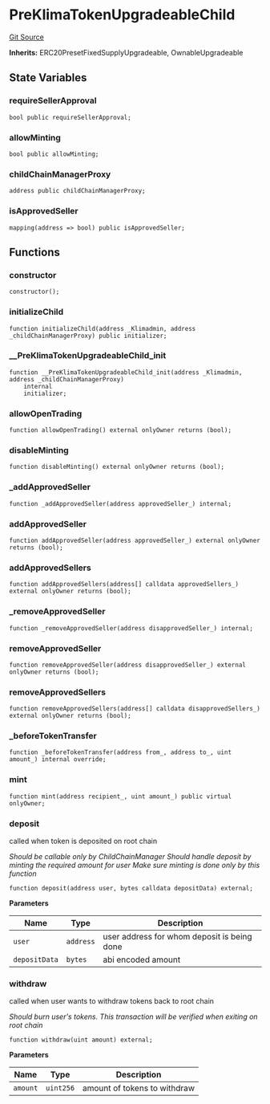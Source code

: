 # PreKlimaTokenUpgradeableChild
[Git Source](https://github.com/KlimaDAO/klimadao-solidity/blob/b98fc1e8b7dcf2a7b80bbaba384c8c84431739fc/src/protocol/tokens/upgradeable/PreKlimaTokenUpgradeableChild.sol)

**Inherits:**
ERC20PresetFixedSupplyUpgradeable, OwnableUpgradeable


## State Variables
### requireSellerApproval

```solidity
bool public requireSellerApproval;
```


### allowMinting

```solidity
bool public allowMinting;
```


### childChainManagerProxy

```solidity
address public childChainManagerProxy;
```


### isApprovedSeller

```solidity
mapping(address => bool) public isApprovedSeller;
```


## Functions
### constructor


```solidity
constructor();
```

### initializeChild


```solidity
function initializeChild(address _Klimadmin, address _childChainManagerProxy) public initializer;
```

### __PreKlimaTokenUpgradeableChild_init


```solidity
function __PreKlimaTokenUpgradeableChild_init(address _Klimadmin, address _childChainManagerProxy)
    internal
    initializer;
```

### allowOpenTrading


```solidity
function allowOpenTrading() external onlyOwner returns (bool);
```

### disableMinting


```solidity
function disableMinting() external onlyOwner returns (bool);
```

### _addApprovedSeller


```solidity
function _addApprovedSeller(address approvedSeller_) internal;
```

### addApprovedSeller


```solidity
function addApprovedSeller(address approvedSeller_) external onlyOwner returns (bool);
```

### addApprovedSellers


```solidity
function addApprovedSellers(address[] calldata approvedSellers_) external onlyOwner returns (bool);
```

### _removeApprovedSeller


```solidity
function _removeApprovedSeller(address disapprovedSeller_) internal;
```

### removeApprovedSeller


```solidity
function removeApprovedSeller(address disapprovedSeller_) external onlyOwner returns (bool);
```

### removeApprovedSellers


```solidity
function removeApprovedSellers(address[] calldata disapprovedSellers_) external onlyOwner returns (bool);
```

### _beforeTokenTransfer


```solidity
function _beforeTokenTransfer(address from_, address to_, uint amount_) internal override;
```

### mint


```solidity
function mint(address recipient_, uint amount_) public virtual onlyOwner;
```

### deposit

called when token is deposited on root chain

*Should be callable only by ChildChainManager
Should handle deposit by minting the required amount for user
Make sure minting is done only by this function*


```solidity
function deposit(address user, bytes calldata depositData) external;
```
**Parameters**

|Name|Type|Description|
|----|----|-----------|
|`user`|`address`|user address for whom deposit is being done|
|`depositData`|`bytes`|abi encoded amount|


### withdraw

called when user wants to withdraw tokens back to root chain

*Should burn user's tokens. This transaction will be verified when exiting on root chain*


```solidity
function withdraw(uint amount) external;
```
**Parameters**

|Name|Type|Description|
|----|----|-----------|
|`amount`|`uint256`|amount of tokens to withdraw|


